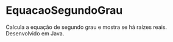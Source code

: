# EquacaoSegundoGrau
Calcula a equação de segundo grau e mostra se há raízes reais. 
Desenvolvido em Java.
